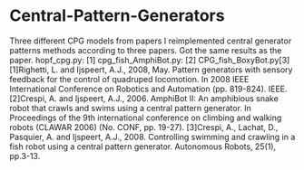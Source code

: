 # Central-Pattern-Generators
  Three different CPG models from papers
  I reimplemented central generator patterns methods according to three papers. Got the same results as the paper.
  hopf_cpg.py: [1]
  cpg_fish_AmphiBot.py: [2]
  CPG_fish_BoxyBot.py[3]
  [1]Righetti, L. and Ijspeert, A.J., 2008, May. Pattern generators with sensory feedback for the control of quadruped locomotion. In 2008 IEEE International Conference on Robotics and Automation (pp. 819-824). IEEE.
  [2]Crespi, A. and Ijspeert, A.J., 2006. AmphiBot II: An amphibious snake robot that crawls and swims using a central pattern generator. In Proceedings of the 9th international conference on climbing and walking robots (CLAWAR 2006) (No. CONF, pp. 19-27).
  [3]Crespi, A., Lachat, D., Pasquier, A. and Ijspeert, A.J., 2008. Controlling swimming and crawling in a fish robot using a central pattern generator. Autonomous Robots, 25(1), pp.3-13.
